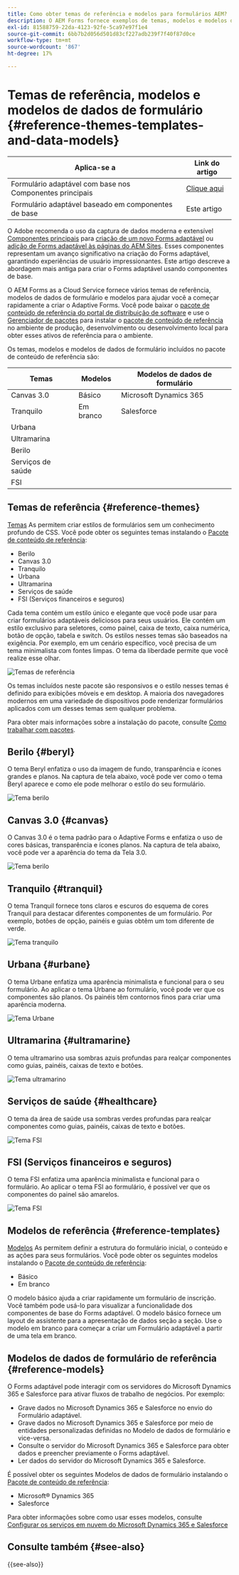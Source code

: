 ```yaml
---
title: Como obter temas de referência e modelos para formulários AEM?
description: O AEM Forms fornece exemplos de temas, modelos e modelos de dados de formulário de formulários adaptáveis para ajudá-lo a criar formulários rapidamente.
exl-id: 81588759-22da-4123-92fe-5ca97e97f1e4
source-git-commit: 6bb7b2d056d501d83cf227adb239f7f40f87d0ce
workflow-type: tm+mt
source-wordcount: '867'
ht-degree: 17%

---
```


# Temas de referência, modelos e modelos de dados de formulário {#reference-themes-templates-and-data-models}


| Aplica-se a | Link do artigo |
| -------- | ---------------------------- |
| Formulário adaptável com base nos Componentes principais | [Clique aqui](https://experienceleague.adobe.com/docs/experience-manager-core-components/using/adaptive-forms/sample-themes-templates-form-data-models-core-components.html) |
| Formulário adaptável baseado em componentes de base | Este artigo |

<span class="preview"> O Adobe recomenda o uso da captura de dados moderna e extensível [Componentes principais](https://experienceleague.adobe.com/docs/experience-manager-core-components/using/adaptive-forms/introduction.html?lang=pt-BR) para [criação de um novo Forms adaptável](/help/forms/creating-adaptive-form-core-components.md) ou [adição de Forms adaptável às páginas do AEM Sites](/help/forms/create-or-add-an-adaptive-form-to-aem-sites-page.md). Esses componentes representam um avanço significativo na criação do Forms adaptável, garantindo experiências de usuário impressionantes. Este artigo descreve a abordagem mais antiga para criar o Forms adaptável usando componentes de base. </span>

O AEM Forms as a Cloud Service fornece vários temas de referência, modelos de dados de formulário e modelos para ajudar você a começar rapidamente a criar o Adaptive Forms. Você pode baixar o [pacote de conteúdo de referência do portal de distribuição de software](https://experience.adobe.com/#/downloads/content/software-distribution/en/aemcloud.html?package=/content/software-distribution/en/details.html/content/dam/aemcloud/public/aem-forms-reference-content.ui.content-2.1.0.zip) e use o [Gerenciador de pacotes](/help/implementing/developing/tools/package-manager.md) para instalar o [pacote de conteúdo de referência](https://experience.adobe.com/#/downloads/content/software-distribution/en/aemcloud.html?package=/content/software-distribution/en/details.html/content/dam/aemcloud/public/aem-forms-reference-content.ui.content-2.1.0.zip) no ambiente de produção, desenvolvimento ou desenvolvimento local para obter esses ativos de referência para o ambiente.

Os temas, modelos e modelos de dados de formulário incluídos no pacote de conteúdo de referência são:


| Temas | Modelos | Modelos de dados de formulário |
---------|----------|---------
| Canvas 3.0 | Básico | Microsoft Dynamics 365 |
| Tranquilo | Em branco | Salesforce |
| Urbana |   |  |
| Ultramarina |  |  |
| Berilo |  |  |
| Serviços de saúde |  |   |
| FSI |   |   |

## Temas de referência {#reference-themes}

[Temas](/help/forms/themes.md) As permitem criar estilos de formulários sem um conhecimento profundo de CSS. Você pode obter os seguintes temas instalando o [Pacote de conteúdo de referência](https://experience.adobe.com/#/downloads/content/software-distribution/en/aemcloud.html?package=/content/software-distribution/en/details.html/content/dam/aemcloud/public/aem-forms-reference-content.ui.content-2.1.0.zip):

* Berilo
* Canvas 3.0
* Tranquilo
* Urbana
* Ultramarina
* Serviços de saúde
* FSI (Serviços financeiros e seguros)

Cada tema contém um estilo único e elegante que você pode usar para criar formulários adaptáveis deliciosos para seus usuários. Ele contém um estilo exclusivo para seletores, como painel, caixa de texto, caixa numérica, botão de opção, tabela e switch. Os estilos nesses temas são baseados na exigência. Por exemplo, em um cenário específico, você precisa de um tema minimalista com fontes limpas. O tema da liberdade permite que você realize esse olhar.

![Temas de referência](assets/ref-themes.png)

Os temas incluídos neste pacote são responsivos e o estilo nesses temas é definido para exibições móveis e em desktop. A maioria dos navegadores modernos em uma variedade de dispositivos pode renderizar formulários aplicados com um desses temas sem qualquer problema.

Para obter mais informações sobre a instalação do pacote, consulte [Como trabalhar com pacotes](/help/implementing/developing/tools/package-manager.md).

## Berilo {#beryl}

O tema Beryl enfatiza o uso da imagem de fundo, transparência e ícones grandes e planos. Na captura de tela abaixo, você pode ver como o tema Beryl aparece e como ele pode melhorar o estilo do seu formulário.

![Tema berilo](assets/beryl.png)

## Canvas 3.0 {#canvas}

O Canvas 3.0 é o tema padrão para o Adaptive Forms e enfatiza o uso de cores básicas, transparência e ícones planos. Na captura de tela abaixo, você pode ver a aparência do tema da Tela 3.0.

![Tema berilo](assets/canvas.png)


## Tranquilo {#tranquil}

O tema Tranquil fornece tons claros e escuros do esquema de cores Tranquil para destacar diferentes componentes de um formulário. Por exemplo, botões de opção, painéis e guias obtêm um tom diferente de verde.

![Tema tranquilo](assets/tranquil.png)


## Urbana {#urbane}

O tema Urbane enfatiza uma aparência minimalista e funcional para o seu formulário. Ao aplicar o tema Urbane ao formulário, você pode ver que os componentes são planos. Os painéis têm contornos finos para criar uma aparência moderna.

![Tema Urbane](assets/urbane.png)


## Ultramarina {#ultramarine}

O tema ultramarino usa sombras azuis profundas para realçar componentes como guias, painéis, caixas de texto e botões.

![Tema ultramarino](assets/ultramarine.png)

## Serviços de saúde {#healthcare}

O tema da área de saúde usa sombras verdes profundas para realçar componentes como guias, painéis, caixas de texto e botões.

![Tema FSI](assets/healthcare.png)


## FSI (Serviços financeiros e seguros)

O tema FSI enfatiza uma aparência minimalista e funcional para o formulário. Ao aplicar o tema FSI ao formulário, é possível ver que os componentes do painel são amarelos.

![Tema FSI](assets/fsi.png)

## Modelos de referência {#reference-templates}


[Modelos](/help/forms/themes.md) As permitem definir a estrutura do formulário inicial, o conteúdo e as ações para seus formulários. Você pode obter os seguintes modelos instalando o [Pacote de conteúdo de referência](https://experience.adobe.com/#/downloads/content/software-distribution/en/aemcloud.html?package=/content/software-distribution/en/details.html/content/dam/aemcloud/public/aem-forms-reference-content.ui.content-2.1.0.zip):

* Básico
* Em branco

O modelo básico ajuda a criar rapidamente um formulário de inscrição. Você também pode usá-lo para visualizar a funcionalidade dos componentes de base do Forms adaptável. O modelo básico fornece um layout de assistente para a apresentação de dados seção a seção. Use o modelo em branco para começar a criar um Formulário adaptável a partir de uma tela em branco.


## Modelos de dados de formulário de referência {#reference-models}

O Forms adaptável pode interagir com os servidores do Microsoft Dynamics 365 e Salesforce para ativar fluxos de trabalho de negócios. Por exemplo:

* Grave dados no Microsoft Dynamics 365 e Salesforce no envio do Formulário adaptável.
* Grave dados no Microsoft Dynamics 365 e Salesforce por meio de entidades personalizadas definidas no Modelo de dados de formulário e vice-versa.
* Consulte o servidor do Microsoft Dynamics 365 e Salesforce para obter dados e preencher previamente o Forms adaptável.
* Ler dados do servidor do Microsoft Dynamics 365 e Salesforce.

É possível obter os seguintes Modelos de dados de formulário instalando o [Pacote de conteúdo de referência](https://experience.adobe.com/#/downloads/content/software-distribution/en/aemcloud.html?package=/content/software-distribution/en/details.html/content/dam/aemcloud/public/aem-forms-reference-content.ui.content-2.1.0.zip):

* Microsoft® Dynamics 365
* Salesforce

Para obter informações sobre como usar esses modelos, consulte [Configurar os serviços em nuvem do Microsoft Dynamics 365 e Salesforce](https://experienceleague.adobe.com/docs/experience-manager-cloud-service/content/forms/integrate/use-form-data-model/configure-msdynamics-salesforce.html?lang=en#configure-dynamics-cloud-service)


## Consulte também {#see-also}

{{see-also}}